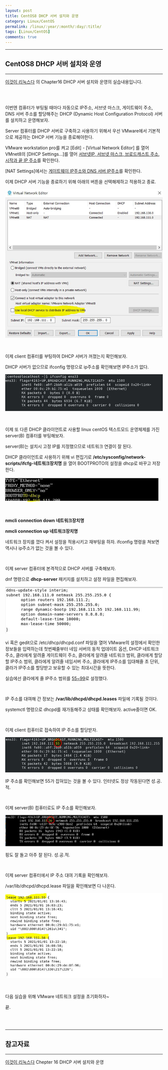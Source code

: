 ```yaml
---
layout: post
title: CentOS8 DHCP 서버 설치와 운영
category: Linux/CentOS
permalink: /linux/:year/:month/:day/:title/
tags: [Linux/CentOS]
comments: true
---
```


---

## CentOS8 DHCP 서버 설치와 운영

---

[이것이 리눅스다](https://book.naver.com/bookdb/book_detail.nhn?bid=16315003) 의 Chapter16 DHCP 서버 설치와 운영의 실습내용입니다.

<br>

<br>

이번엔 컴퓨터가 부팅될 때마다 자동으로 IP주소, 서브넷 마스크, 게이트웨이 주소, DNS 서버 주소를 할당해주는 DHCP (Dynamic Host Configuration Protocol) 서버를 설치하고 운영해보자.

Server 컴퓨터를 DHCP 서버로 구축하고 사용하기 위해서 우선 VMware에서 기본적으로 제공하는 DHCP 서버 기능을 종료해야한다.

VMware workstation pro를 켜고 [Edit] -  [Virtual Network Editor] 를 열어 VMnet8의 [DHCP Settings...]를 열어 <u>서브넷IP, 서브넷 마스크, 브로드캐스트 주소, 시작과 끝 IP 주소</u>를 확인한다.

[NAT Settings]에서는 <u>게이트웨이 IP주소와 DNS 서버 IP주소</u>를 확인한다.

이제 DHCP 서버 기능을 종료하기 위해 아래의 버튼을 선택해제하고 적용하고 종료.

![세팅](/assets/post/linux/2021-01-01-01.JPG)

<br>

이제 client 컴퓨터를 부팅하여 DHCP 서버가 꺼졌는지 확인해보자.

DHCP 서버가 없으므로 ifconfig 명령으로 ip주소를 확인해보면 IP주소가 없다.

![ifconfig](/assets/post/linux/2021-01-01-02.JPG)

<br>

이제 또 다른 DHCP 클라이언트로 사용할 linux centOS 텍스트모드 운영체제를 가진 server(B) 컴퓨터를 부팅해보자.

server(B)는 설치시 고정 IP를 지정했으므로 네트워크 연결이 잘 된다.

DHCP 클라이언트로 사용하기 위해 vi 편집기로 **/etc/sysconfig/network-scripts/ifcfg-네트워크장치명** 을 열어 BOOTPROTO의 설정을 dhcp로 바꾸고 저장한다.

 ![설정](/assets/post/linux/2021-01-01-03.JPG)

<br>

**nmcli connection down 네트워크장치명**

**nmcli connection up 네트워크장치명**

네트워크 장치를 껐다 켜서 설정을 적용시키고 재부팅을 하자. ifconfig 명령을 쳐보면 역시나 ip주소가 없는 것을 볼 수 있다.

<br>

이제 server 컴퓨터에 본격적으로 DHCP 서버를 구축해보자.

dnf 명령으로 **dhcp-server** 패키지를 설치하고 설정 파일을 편집해보자.

![편집](/assets/post/linux/2021-01-01-04.JPG)

vi 혹은 gedit으로 /etc/dhcp/dhcpd.conf 파일을 열어 VMware의 설정에서 확인한 정보들을 입력하는데 첫번째줄부터 네임 서버의 동적 업데이트 옵션, DHCP 네트워크 주소, 클라에게 알려줄 게이트웨이 주소, 클라에게 알려줄 네트워크 범위, 클라에게 할당할 IP주소 범위, 클라에게 알려줄 네임서버 주소, 클라에게 IP주소를 임대해줄 초 단위, 클라가 IP주소를 할당받고 보유할 수 있는 최대시간을 뜻한다.

실습에선 클라에게 줄 IP주소 범위를 <u>55~99</u>로 설정했다.

<br>

IP 주소를 대여해 간 정보는  **/var/lib/dhcpd/dhcpd.leases** 파일에 기록될 것이다.

systemctl 명령으로 dhcpd를 재가동해주고 상태를 확인해보자. active중이면 OK.

<br>

이제 client 컴퓨터로 접속하여 IP 주소를 할당받자.

![55](/assets/post/linux/2021-01-01-05.JPG)

IP 주소를 확인해보면 55가 잡혀있는 것을 볼 수 있다.  인터넷도 정상 작동된다면 성.공.적.

<br>

이제 server(B) 컴퓨터로도 IP 주소를 확인해보자.

![56](/assets/post/linux/2021-01-01-06.JPG)

핑도 잘 돌고 아주 잘 된다. 성.공.적.

<br>

이제 server 컴퓨터에서 IP 주소 대여 기록을 확인해보자.

/var/lib/dhcpd/dhcpd.lease 파일을 확인해보면 다 나온다.

![대여기록](/assets/post/linux/2021-01-01-07.JPG)

<br>

다음 실습을 위해 VMware 네트워크 설정을 초기화하자~

끝.

<br>

<br>

---

## 참고자료

---

[이것이 리눅스다](https://book.naver.com/bookdb/book_detail.nhn?bid=16315003) Chepter 16 DHCP 서버 설치와 운영